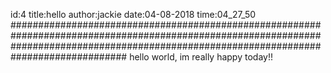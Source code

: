 id:4
title:hello
author:jackie
date:04-08-2018
time:04_27_50
#############################################################################################################################################################################################
hello world, im really happy today!!